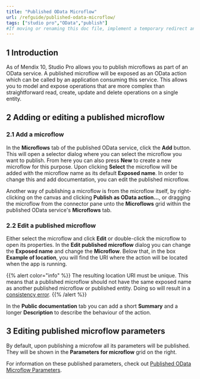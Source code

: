 ```yaml
---
title: "Published OData Microflow"
url: /refguide/published-odata-microflow/
tags: ["studio pro","OData","publish"]
#If moving or renaming this doc file, implement a temporary redirect and let the respective team know they should update the URL in the product. See Mapping to Products for more details.
---
```


## 1 Introduction

As of Mendix 10, Studio Pro allows you to publish microflows as part of an OData service. A published microflow will be exposed as an OData action which can be called by an application consuming this service. This allows you to model and expose operations that are more complex than straightforward read, create, update and delete operations on a single entity.

## 2 Adding or editing a published microflow

### 2.1 Add a microflow

In the **Microflows** tab of the published OData service, click the **Add** button. This will open a selector dialog where you can select the microflow you want to publish. From here you can also press **New** to create a new microflow for this purpose. Upon clicking **Select** the microflow will be added with the microflow name as its default **Exposed name**. In order to change this and add documentation, you can edit the published microflow.

Another way of publishing a microflow is from the microflow itself, by right-clicking on the canvas and clicking **Publish as OData action...**, or dragging the microflow from the connector pane unto the **Microflows** grid within the published OData service's **Microflows** tab.

### 2.2 Edit a published microflow

Either select the microflow and click **Edit** or double-click the microflow to open its properties. In the **Edit published microflow** dialog you can change the **Exposed name** and change the **Microflow**. Below that, in the box **Example of location**, you will find the URI where the action will be located when the app is running.

{{% alert color="info" %}}
The resulting location URI must be unique. This means that a published microflow should not have the same exposed name as another published microflow or published entity. Doing so will result in a [consistency error](/refguide/consistency-errors/).
{{% /alert %}}

In the **Public documentation** tab you can add a short **Summary** and a longer **Description** to describe the behaviour of the action.

## 3 Editing published microflow parameters

By default, upon publishing a microfow all its parameters will be published. They will be shown in the **Parameters for microflow** grid on the right. 

For information on these published parameters, check out [Published OData Microflow Parameters](/refguide/published-odata-microflow-parameters/).